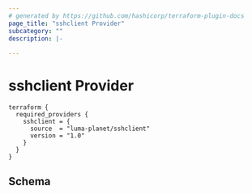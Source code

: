 ```yaml
---
# generated by https://github.com/hashicorp/terraform-plugin-docs
page_title: "sshclient Provider"
subcategory: ""
description: |-
  
---
```


# sshclient Provider

```
terraform {
  required_providers {
    sshclient = {
      source  = "luma-planet/sshclient"
      version = "1.0"
    }
  }
}
```

<!-- schema generated by tfplugindocs -->
## Schema
